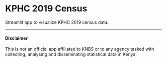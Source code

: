 # KPHC 2019 Census

Streamlit app to visualize KPHC 2019 census data.

---

#### Disclaimer
This is not an official app affiliated to KNBS or to any agency tasked with collecting, analysing and disseminating statistical data in Kenya.
